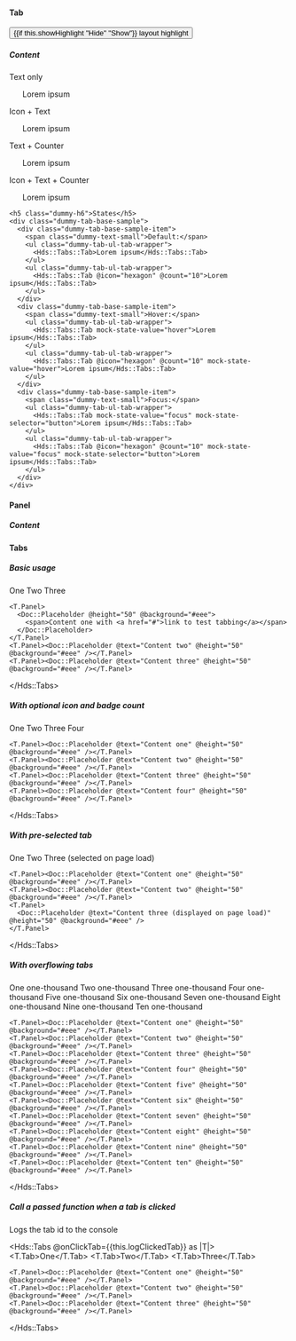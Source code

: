 <section data-test-percy data-section="showcase">
  

  <h4 class="dummy-h4">Tab</h4>
  <button id="dummy-toggle-highlight" type="button" {{on "click" this.toggleHighlight}}>
    {{if this.showHighlight "Hide" "Show"}}
    layout highlight
  </button>
  <div class="{{if this.showHighlight 'dummy-tabs-layout-highlight'}}">
    <h5 class="dummy-h6">Content</h5>
    <div class="dummy-tab-base-sample">
      <div>
        <span class="dummy-text-small">Text only</span>
        <ul class="dummy-tab-ul-tab-wrapper">
          <Hds::Tabs::Tab>Lorem ipsum</Hds::Tabs::Tab>
        </ul>
      </div>
      <div>
        <span class="dummy-text-small">Icon + Text</span>
        <ul class="dummy-tab-ul-tab-wrapper">
          <Hds::Tabs::Tab @icon="hexagon">Lorem ipsum</Hds::Tabs::Tab>
        </ul>
      </div>
      <div>
        <span class="dummy-text-small">Text + Counter</span>
        <ul class="dummy-tab-ul-tab-wrapper">
          <Hds::Tabs::Tab @count="10">Lorem ipsum</Hds::Tabs::Tab>
        </ul>
      </div>
      <div>
        <span class="dummy-text-small">Icon + Text + Counter</span>
        <ul class="dummy-tab-ul-tab-wrapper">
          <Hds::Tabs::Tab @icon="hexagon" @count="10">Lorem ipsum</Hds::Tabs::Tab>
        </ul>
      </div>
    </div>

    <h5 class="dummy-h6">States</h5>
    <div class="dummy-tab-base-sample">
      <div class="dummy-tab-base-sample-item">
        <span class="dummy-text-small">Default:</span>
        <ul class="dummy-tab-ul-tab-wrapper">
          <Hds::Tabs::Tab>Lorem ipsum</Hds::Tabs::Tab>
        </ul>
        <ul class="dummy-tab-ul-tab-wrapper">
          <Hds::Tabs::Tab @icon="hexagon" @count="10">Lorem ipsum</Hds::Tabs::Tab>
        </ul>
      </div>
      <div class="dummy-tab-base-sample-item">
        <span class="dummy-text-small">Hover:</span>
        <ul class="dummy-tab-ul-tab-wrapper">
          <Hds::Tabs::Tab mock-state-value="hover">Lorem ipsum</Hds::Tabs::Tab>
        </ul>
        <ul class="dummy-tab-ul-tab-wrapper">
          <Hds::Tabs::Tab @icon="hexagon" @count="10" mock-state-value="hover">Lorem ipsum</Hds::Tabs::Tab>
        </ul>
      </div>
      <div class="dummy-tab-base-sample-item">
        <span class="dummy-text-small">Focus:</span>
        <ul class="dummy-tab-ul-tab-wrapper">
          <Hds::Tabs::Tab mock-state-value="focus" mock-state-selector="button">Lorem ipsum</Hds::Tabs::Tab>
        </ul>
        <ul class="dummy-tab-ul-tab-wrapper">
          <Hds::Tabs::Tab @icon="hexagon" @count="10" mock-state-value="focus" mock-state-selector="button">Lorem ipsum</Hds::Tabs::Tab>
        </ul>
      </div>
    </div>
  </div>

  <h4 class="dummy-h4">Panel</h4>
  <h5 class="dummy-h6">Content</h5>
  <Hds::Tabs::Panel>
    <Doc::Placeholder @text="Panel with generic content" @height="50" @background="#eee" />
  </Hds::Tabs::Panel>

  <h4 class="dummy-h4">Tabs</h4>
  <h5 class="dummy-h6">Basic usage</h5>
  <Hds::Tabs as |T|>
    <T.Tab>One</T.Tab>
    <T.Tab>Two</T.Tab>
    <T.Tab>Three</T.Tab>

    <T.Panel>
      <Doc::Placeholder @height="50" @background="#eee">
        <span>Content one with <a href="#">link to test tabbing</a></span>
      </Doc::Placeholder>
    </T.Panel>
    <T.Panel><Doc::Placeholder @text="Content two" @height="50" @background="#eee" /></T.Panel>
    <T.Panel><Doc::Placeholder @text="Content three" @height="50" @background="#eee" /></T.Panel>
  </Hds::Tabs>

  <h5 class="dummy-h6">With optional icon and badge count</h5>
  <Hds::Tabs as |T|>
    <T.Tab @count="5">One</T.Tab>
    <T.Tab @icon="info">Two</T.Tab>
    <T.Tab>Three</T.Tab>
    <T.Tab @icon="alert-triangle" @count="5">Four</T.Tab>

    <T.Panel><Doc::Placeholder @text="Content one" @height="50" @background="#eee" /></T.Panel>
    <T.Panel><Doc::Placeholder @text="Content two" @height="50" @background="#eee" /></T.Panel>
    <T.Panel><Doc::Placeholder @text="Content three" @height="50" @background="#eee" /></T.Panel>
    <T.Panel><Doc::Placeholder @text="Content four" @height="50" @background="#eee" /></T.Panel>
  </Hds::Tabs>

  <h5 class="dummy-h6">With pre-selected tab</h5>
  <Hds::Tabs as |T|>
    <T.Tab>One</T.Tab>
    <T.Tab>Two</T.Tab>
    <T.Tab @isSelected={{true}}>Three (selected on page load)</T.Tab>

    <T.Panel><Doc::Placeholder @text="Content one" @height="50" @background="#eee" /></T.Panel>
    <T.Panel><Doc::Placeholder @text="Content two" @height="50" @background="#eee" /></T.Panel>
    <T.Panel>
      <Doc::Placeholder @text="Content three (displayed on page load)" @height="50" @background="#eee" />
    </T.Panel>
  </Hds::Tabs>

  <h5 class="dummy-h6">With overflowing tabs</h5>
  <Hds::Tabs as |T|>
    <T.Tab>One one-thousand</T.Tab>
    <T.Tab>Two one-thousand</T.Tab>
    <T.Tab>Three one-thousand</T.Tab>
    <T.Tab>Four one-thousand</T.Tab>
    <T.Tab>Five one-thousand</T.Tab>
    <T.Tab>Six one-thousand</T.Tab>
    <T.Tab>Seven one-thousand</T.Tab>
    <T.Tab>Eight one-thousand</T.Tab>
    <T.Tab>Nine one-thousand</T.Tab>
    <T.Tab>Ten one-thousand</T.Tab>

    <T.Panel><Doc::Placeholder @text="Content one" @height="50" @background="#eee" /></T.Panel>
    <T.Panel><Doc::Placeholder @text="Content two" @height="50" @background="#eee" /></T.Panel>
    <T.Panel><Doc::Placeholder @text="Content three" @height="50" @background="#eee" /></T.Panel>
    <T.Panel><Doc::Placeholder @text="Content four" @height="50" @background="#eee" /></T.Panel>
    <T.Panel><Doc::Placeholder @text="Content five" @height="50" @background="#eee" /></T.Panel>
    <T.Panel><Doc::Placeholder @text="Content six" @height="50" @background="#eee" /></T.Panel>
    <T.Panel><Doc::Placeholder @text="Content seven" @height="50" @background="#eee" /></T.Panel>
    <T.Panel><Doc::Placeholder @text="Content eight" @height="50" @background="#eee" /></T.Panel>
    <T.Panel><Doc::Placeholder @text="Content nine" @height="50" @background="#eee" /></T.Panel>
    <T.Panel><Doc::Placeholder @text="Content ten" @height="50" @background="#eee" /></T.Panel>
  </Hds::Tabs>

  <h5 class="dummy-h6">Call a passed function when a tab is clicked</h5>
  <p class="dummy-paragraph">Logs the tab id to the console</p>

  <Hds::Tabs @onClickTab={{this.logClickedTab}} as |T|>
    <T.Tab>One</T.Tab>
    <T.Tab>Two</T.Tab>
    <T.Tab>Three</T.Tab>

    <T.Panel><Doc::Placeholder @text="Content one" @height="50" @background="#eee" /></T.Panel>
    <T.Panel><Doc::Placeholder @text="Content two" @height="50" @background="#eee" /></T.Panel>
    <T.Panel><Doc::Placeholder @text="Content three" @height="50" @background="#eee" /></T.Panel>
  </Hds::Tabs>
</section>